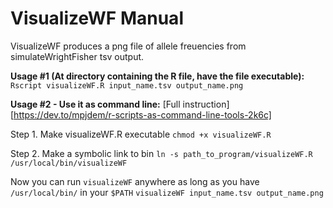 # VisualizeWF Manual

VisualizeWF produces a png file of allele freuencies from simulateWrightFisher tsv output.

**Usage #1 (At directory containing the R file, have the file executable):**
```Rscript visualizeWF.R input_name.tsv output_name.png```

**Usage #2 - Use it as command line:**
[Full instruction][https://dev.to/mpjdem/r-scripts-as-command-line-tools-2k6c]

Step 1. Make visualizeWF.R executable
`chmod +x visualizeWF.R`

Step 2. Make a symbolic link to bin
`ln -s path_to_program/visualizeWF.R /usr/local/bin/visualizeWF`


Now you can run `visualizeWF` anywhere as long as you have `/usr/local/bin/` in your `$PATH`
```visualizeWF input_name.tsv output_name.png```
